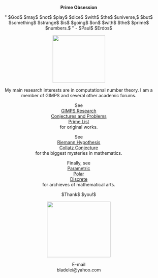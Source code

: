 <p align="center"> <strong> Prime Obsession </strong> <p/>

<p align="center"> " $God$ $may$ $not$ $play$ $dice$ $with$ $the$ $universe,$ $but$ $something$ $strange$ $is$ $going$ $on$ $with$ $the$ $prime$ $numbers.$ " - $Paul$ $Erdos$ <p/>

<p align="center"><img src= "https://user-images.githubusercontent.com/66701331/218628103-c04313d6-7d96-43e9-b53b-f0f9c43a57e3.gif" width="165" height="150" ></p>

<p align="center"> My main research interests are in computational number theory. I am a member of GIMPS and several other academic forums. </p>

<p align="center">
See
<br/>
<a href="https://bladezhenlei.github.io/GIMPS/"> GIMPS Research </a>
<br/>
<a href="https://bladezhenlei.github.io/Conjectures-Problems/"> Conjectures and Problems </a>
<br/>
<a href="https://bladezhenlei.github.io/Prime-List/"> Prime List </a>
<br/>
for original works.
</p>

<p align="center">
See 
<br/>
<a href="https://bladezhenlei.github.io/Riemann-Hypothesis/"> Riemann Hypothesis</a>
<br/>
<a href="https://bladezhenlei.github.io/Collatz-Conjecture/"> Collatz Conjecture</a>
<br/>  
for the biggest mysteries in mathematics. 
</p>

<p align="center">
Finally, see
<br/>
<a href="https://bladezhenlei.github.io/Gallery-Parametric/"> Parametric </a>
<br/>
<a href="https://bladezhenlei.github.io/Gallery-Polar/"> Polar </a>
<br/>
<a href="https://bladezhenlei.github.io/Gallery-Discrete/"> Discrete </a>
<br/>
for archieves of mathematical arts.
</p>

<p align="center">
$Thank$ $you!$

<p align="center"><img src= "https://user-images.githubusercontent.com/66701331/218628421-d27da610-0af7-4680-8f9c-523692e0961a.gif" width="200" height="175" ></p>
</p>

<p align="center">
E-mail
<br/>
bladelei@yahoo.com
</p>

<html lang="en">
<head>
<meta http-equiv="content-type" content="text/html; charset=utf-8">
<script type="text/javascript" charset="utf-8" src="
https://cdn.mathjax.org/mathjax/latest/MathJax.js?config=TeX-AMS-MML_HTMLorMML,
https://vincenttam.github.io/javascripts/MathJaxLocal.js"></script>
</head>
